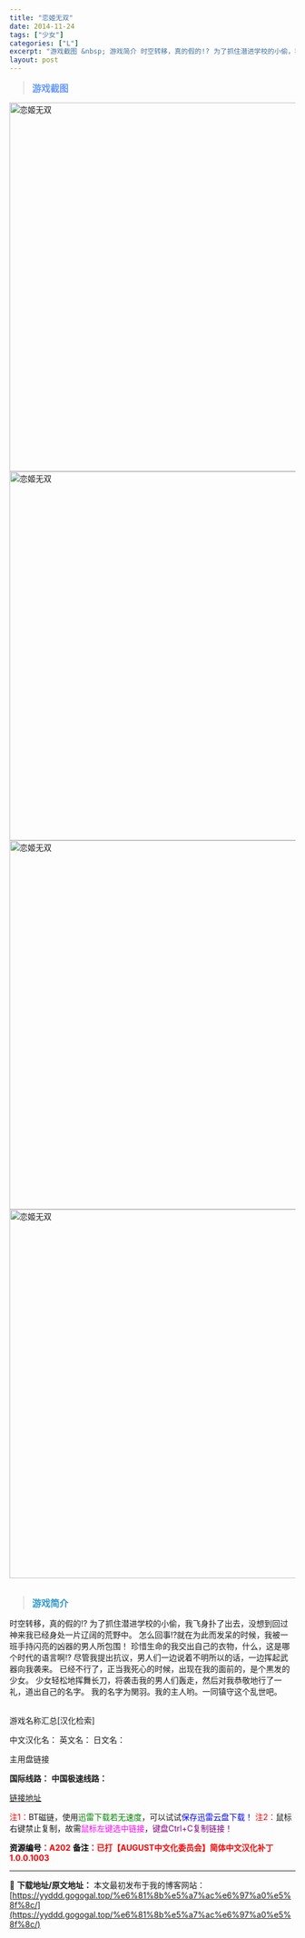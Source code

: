 ```yaml
---
title: "恋姬无双"
date: 2014-11-24
tags: ["少女"]
categories: ["L"]
excerpt: "游戏截图 &nbsp; 游戏简介 时空转移，真的假的!? 为了抓住潜进学校的小偷，我飞身扑了出去，没想到回过神来我已经身处一片辽阔的荒野中。 怎么回事!?就在为此而发呆的时候，我被一班手持闪亮的凶器的男人所包围！ 珍惜生命的我交出自己的衣物，什么，这是哪个时代的语言啊!? 尽管我提出抗议，男人们一边&hellip;"
layout: post
---
```


<div>
<blockquote><b><span style="font-size: 12pt; color: #6699ff;">游戏截图</span></b></blockquote>
<div><img title="点击放大" src="https://yyddd.gogogal.top/wp-content/uploads/2025/04/20250430_6811e6b5940db.webp" alt="恋姬无双" width="650" /></div>
<div><img title="点击放大" src="https://yyddd.gogogal.top/wp-content/uploads/2025/04/20250430_6811e6b74d13a.webp" alt="恋姬无双" width="650" /></div>
<div><img title="点击放大" src="https://yyddd.gogogal.top/wp-content/uploads/2025/04/20250430_6811e6ba79257.webp" alt="恋姬无双" width="650" /></div>
<div><img title="点击放大" src="https://yyddd.gogogal.top/wp-content/uploads/2025/04/20250430_6811e6bbe94fd.webp" alt="恋姬无双" width="650" /></div>
&nbsp;
<blockquote><b><span style="font-size: 12pt; color: #3399cc;">游戏简介</span></b></blockquote>
<div>时空转移，真的假的!?
为了抓住潜进学校的小偷，我飞身扑了出去，没想到回过神来我已经身处一片辽阔的荒野中。
怎么回事!?就在为此而发呆的时候，我被一班手持闪亮的凶器的男人所包围！
珍惜生命的我交出自己的衣物，什么，这是哪个时代的语言啊!?
尽管我提出抗议，男人们一边说着不明所以的话，一边挥起武器向我袭来。
已经不行了，正当我死心的时候，出现在我的面前的，是个黒发的少女。
少女轻松地挥舞长刀，将袭击我的男人们轰走，然后对我恭敬地行了一礼，道出自己的名字。
我的名字为関羽。我的主人哟。一同镇守这个乱世吧。</div>
&nbsp;

游戏名称汇总[汉化检索]

中文汉化名：
英文名：
日文名：
</div>
<div class="panel panel-primary">
<div class="panel-heading">主用盘链接</div>
<div class="panel-body">

<b>国际线路：</b>
<b>中国极速线路：</b>

<!--wechatfans start-->

<a href="https://pan.xunlei.com/s/VORf47Xcgk-kip1pDU6y9_kIA1?pwd=r7uj#">链接地址</a>

<!--wechatfans end-->
<span style="color: #ff0000;">注1：</span>BT磁链，使用<span style="color: #008000;">迅雷下载若无速度</span>，可以试试<span style="color: #0000ff;">保存迅雷云盘下载！</span>
<span style="color: #ff0000;">注2：</span>鼠标右键禁止复制，故需<span style="color: #ff00ff;">鼠标左键选中链接</span>，<span style="color: #800080;">键盘Ctrl+C复制链接！</span>

</div>
<div class="panel-footer"><span style="color: #ff0000;"><b><span style="color: #000000;">资源编号</span>：A202</b></span>
<span style="color: #ff0000;"><b><span style="color: #000000;">备注</span>：已打【AUGUST中文化委员会】简体中文汉化补丁1.0.0.1003</b></span></div>
</div>

---
📖 **下载地址/原文地址：** 本文最初发布于我的博客网站：[https://yyddd.gogogal.top/%e6%81%8b%e5%a7%ac%e6%97%a0%e5%8f%8c/](https://yyddd.gogogal.top/%e6%81%8b%e5%a7%ac%e6%97%a0%e5%8f%8c/)
